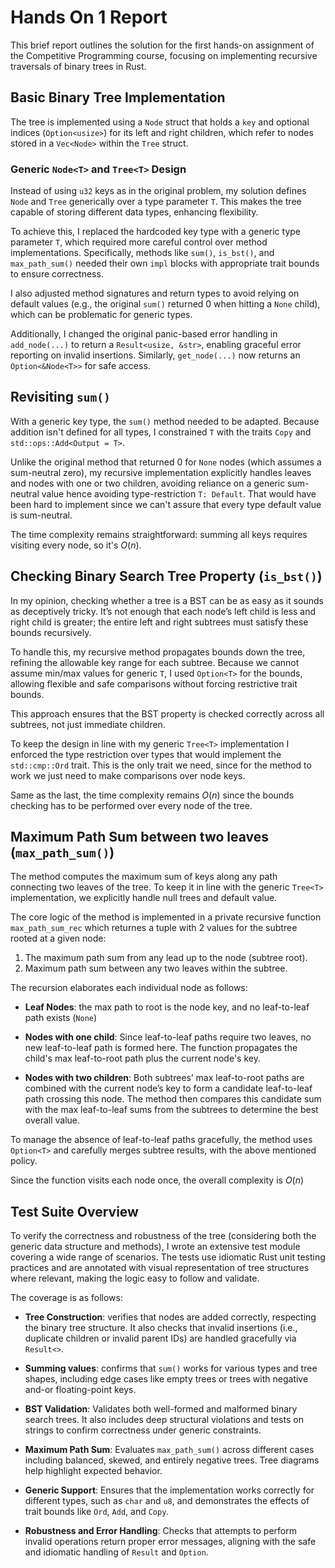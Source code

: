# Hands On 1 Report

This brief report outlines the solution for the first hands-on assignment of the Competitive Programming course, focusing on implementing recursive traversals of binary trees in Rust.

## Basic Binary Tree Implementation

The tree is implemented using a `Node` struct that holds a `key` and optional indices (`Option<usize>`) for its left and right children, which refer to nodes stored in a `Vec<Node>` within the `Tree` struct.

### Generic `Node<T>` and `Tree<T>` Design

Instead of using `u32` keys as in the original problem, my solution defines `Node` and `Tree` generically over a type parameter `T`. This makes the tree capable of storing different data types, enhancing flexibility.

To achieve this, I replaced the hardcoded key type with a generic type parameter `T`, which required more careful control over method implementations. Specifically, methods like `sum()`, `is_bst()`, and `max_path_sum()` needed their own `impl` blocks with appropriate trait bounds to ensure correctness.

I also adjusted method signatures and return types to avoid relying on default values (e.g., the original `sum()` returned 0 when hitting a `None` child), which can be problematic for generic types.

Additionally, I changed the original panic-based error handling in `add_node(...)` to return a `Result<usize, &str>`, enabling graceful error reporting on invalid insertions. Similarly, `get_node(...)` now returns an `Option<&Node<T>>` for safe access.

## Revisiting `sum()`

With a generic key type, the `sum()` method needed to be adapted. Because addition isn't defined for all types, I constrained `T` with the traits `Copy` and `std::ops::Add<Output = T>`.

Unlike the original method that returned 0 for `None` nodes (which assumes a sum-neutral zero), my recursive implementation explicitly handles leaves and nodes with one or two children, avoiding reliance on a generic sum-neutral value hence avoiding type-restriction `T: Default`. That would have been hard to implement since we can't assure that every type default value is sum-neutral. 

The time complexity remains straightforward: summing all keys requires visiting every node, so it's $O(n)$.

## Checking Binary Search Tree Property (`is_bst()`)

In my opinion, checking whether a tree is a BST can be as easy as it sounds as deceptively tricky. It’s not enough that each node’s left child is less and right child is greater; the entire left and right subtrees must satisfy these bounds recursively.

To handle this, my recursive method propagates bounds down the tree, refining the allowable key range for each subtree. Because we cannot assume min/max values for generic `T`, I used `Option<T>` for the bounds, allowing flexible and safe comparisons without forcing restrictive trait bounds.

This approach ensures that the BST property is checked correctly across all subtrees, not just immediate children.

To keep the design in line with my generic `Tree<T>` implementation I enforced the type restriction over types that would implement the `std::cmp::Ord` trait. This is the only trait we need, since for the method to work we just need to make comparisons over node keys.

Same as the last, the time complexity remains $O(n)$ since the bounds checking has to be performed over every node of the tree.

## Maximum Path Sum between two leaves (`max_path_sum()`)
The method computes the maximum sum of keys along any path connecting two leaves of the tree. To keep it in line with the generic `Tree<T>` implementation, we explicitly handle null trees and default value.

The core logic of the method is implemented in a private recursive function `max_path_sum_rec` which returnes a tuple with 2 values for the subtree rooted at a given node:
1. The maximum path sum from any lead up to the node (subtree root).
2. Maximum path sum between any two leaves within the subtree.

The recursion elaborates each individual node as follows:
- **Leaf Nodes**: the max path to root is the node key, and no leaf-to-leaf path exists (`None`)
	
- **Nodes with one child**: Since leaf-to-leaf paths require two leaves, no new leaf-to-leaf path is formed here. The function propagates the child's max leaf-to-root path plus the current node's key. 
	
- **Nodes with two children**: Both subtrees’ max leaf-to-root paths are combined with the current node’s key to form a candidate leaf-to-leaf path crossing this node. The method then compares this candidate sum with the max leaf-to-leaf sums from the subtrees to determine the best overall value.

To manage the absence of leaf-to-leaf paths gracefully, the method uses `Option<T>` and carefully merges subtree results, with the above mentioned policy.

Since the function visits each node once, the overall complexity is $O(n)$

## Test Suite Overview
To verify the correctness and robustness of the tree (considering both the generic data structure and methods), I wrote an extensive test module covering a wide range of scenarios. The tests use idiomatic Rust unit testing practices and are annotated with visual representation of tree structures where relevant, making the logic easy to follow and validate.

The coverage is as follows:

- **Tree Construction**: verifies that nodes are added correctly, respecting the binary tree structure. It also checks that invalid insertions (i.e., duplicate children or invalid parent IDs) are handled gracefully via `Result<>`.
	
- **Summing values**: confirms that `sum()` works for various types and tree shapes, including edge cases like empty trees or trees with negative and-or floating-point keys.
	
- **BST Validation**: Validates both well-formed and malformed binary search trees. It also includes deep structural violations and tests on strings to confirm correctness under generic constraints.
	
- **Maximum Path Sum**: Evaluates `max_path_sum()` across different cases including balanced, skewed, and entirely negative trees. Tree diagrams help highlight expected behavior.
	
- **Generic Support**: Ensures that the implementation works correctly for different types, such as `char` and `u8`, and demonstrates the effects of trait bounds like `Ord`, `Add`, and `Copy`.
	
- **Robustness and Error Handling**: Checks that attempts to perform invalid operations return proper error messages, aligning with the safe and idiomatic handling of `Result` and `Option`.